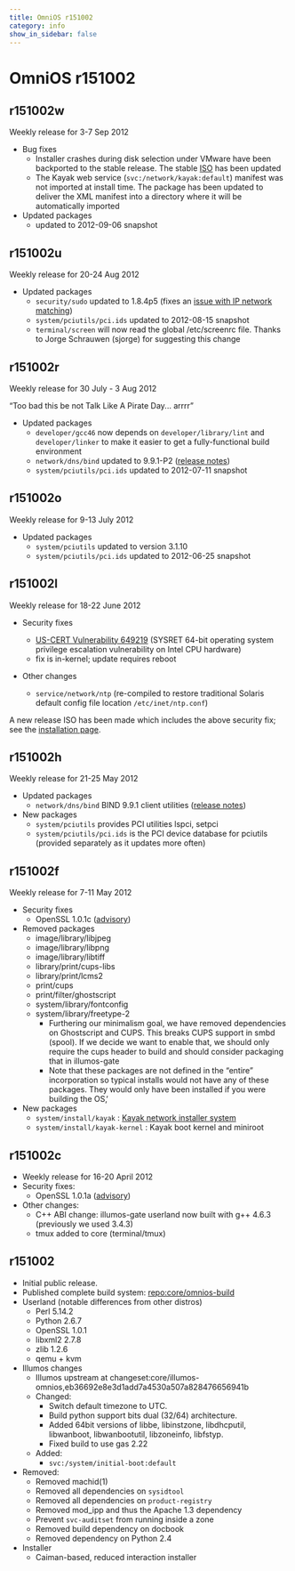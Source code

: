 ```yaml
---
title: OmniOS r151002
category: info
show_in_sidebar: false
---
```


# OmniOS r151002

## r151002w

Weekly release for 3-7 Sep 2012

* Bug fixes
  * Installer crashes during disk selection under VMware have been
    backported to the stable release. The stable [ISO](Installation.md#FromCDiso)
    has been updated
  * The Kayak web service (`svc:/network/kayak:default`) manifest was not
    imported at install time. The package has been updated to deliver the
    XML manifest into a directory where it will be automatically imported
* Updated packages
  *  updated to 2012-09-06 snapshot

## r151002u

Weekly release for 20-24 Aug 2012

* Updated packages
  * `security/sudo` updated to 1.8.4p5 (fixes an
    [issue with IP network matching](http://www.gratisoft.us/sudo/alerts/netmask.html))
  * `system/pciutils/pci.ids` updated to 2012-08-15 snapshot
  * `terminal/screen` will now read the global /etc/screenrc file.
    Thanks to Jorge Schrauwen (sjorge) for suggesting this change

## r151002r

Weekly release for 30 July - 3 Aug 2012

“Too bad this be not Talk Like A Pirate Day... arrrr”

* Updated packages
  * `developer/gcc46` now depends on `developer/library/lint` and `developer/linker`
    to make it easier to get a fully-functional build environment
  * `network/dns/bind` updated to 9.9.1-P2 ([release notes](https://kb.isc.org/article/AA-00718))
  * `system/pciutils/pci.ids` updated to 2012-07-11 snapshot

## r151002o

Weekly release for 9-13 July 2012

* Updated packages
  * `system/pciutils` updated to version 3.1.10
  * `system/pciutils/pci.ids` updated to 2012-06-25 snapshot

## r151002l

Weekly release for 18-22 June 2012

* Security fixes
  * [US-CERT Vulnerability 649219](http://www.kb.cert.org/vuls/id/649219)
    (SYSRET 64-bit operating system privilege escalation vulnerability
    on Intel CPU hardware)
  * fix is in-kernel; update requires reboot

* Other changes
  * `service/network/ntp` (re-compiled to restore traditional
    Solaris default config file location `/etc/inet/ntp.conf`)

A new release ISO has been made which includes the above security fix;
see the [installation page](Installation.md#FromCDiso).

## r151002h

Weekly release for 21-25 May 2012

* Updated packages
  * `network/dns/bind` BIND 9.9.1 client utilities
    ([release notes](https://deepthought.isc.org/article/AA-00674))
* New packages
  * `system/pciutils` provides PCI utilities lspci, setpci
  * `system/pciutils/pci.ids` is the PCI device database for pciutils (provided separately as it updates more often)

## r151002f

Weekly release for 7-11 May 2012

* Security fixes
  * OpenSSL 1.0.1c ([advisory](http://www.openssl.org/news/secadv_20120510.txt))
* Removed packages
  * image/library/libjpeg
  * image/library/libpng
  * image/library/libtiff
  * library/print/cups-libs
  * library/print/lcms2
  * print/cups
  * print/filter/ghostscript
  * system/library/fontconfig
  * system/library/freetype-2
    * Furthering our minimalism goal, we have removed dependencies on
      Ghostscript and CUPS. This breaks CUPS support in smbd (spool).
      If we decide we want to enable that, we should only require the
      cups header to build and should consider packaging that in
      illumos-gate
    * Note that these packages are not defined in the “entire” incorporation
      so typical installs would not have any of these packages. They would only
      have been installed if you were building the OS‚‘
* New packages
  * `system/install/kayak` : [Kayak network installer system](Installation.md#Fromthenetwork)
  * `system/install/kayak-kernel` : Kayak boot kernel and miniroot

## r151002c

* Weekly release for 16-20 April 2012
* Security fixes:
  * OpenSSL 1.0.1a ([advisory](http://openssl.org/news/secadv_20120419.txt))
* Other changes:
  * C++ ABI change: illumos-gate userland now built with g++ 4.6.3 (previously we used 3.4.3)
  * tmux added to core (terminal/tmux)

## r151002

* Initial public release.
* Published complete build system: [repo:core/omnios-build](https://omnios.omniti.com/browse.php/core/omnios-build)
* Userland (notable differences from other distros)
  * Perl 5.14.2
  * Python 2.6.7
  * OpenSSL 1.0.1
  * libxml2 2.7.8
  * zlib 1.2.6
  * qemu + kvm
* Illumos changes
  * Illumos upstream at changeset:core/illumos-omnios,eb36692e8e3d1add7a4530a507a828476656941b
  * Changed:
    * Switch default timezone to UTC.
    * Build python support bits dual (32/64) architecture.
    * Added 64bit versions of libbe, libinstzone, libdhcputil, libwanboot, libwanbootutil, libzoneinfo, libfstyp.
    * Fixed build to use gas 2.22
  * Added:
    * `svc:/system/initial-boot:default`
 * Removed:
   * Removed machid(1)
   * Removed all dependencies on `sysidtool`
   * Removed all dependencies on `product-registry`
   * Removed mod_ipp and thus the Apache 1.3 dependency
   * Prevent `svc-auditset` from running inside a zone
   * Removed build dependency on docbook
   * Removed dependency on Python 2.4
* Installer
  * Caiman-based, reduced interaction installer
